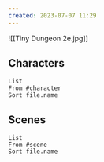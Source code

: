 ```yaml
---
created: 2023-07-07 11:29
---
```

![[Tiny Dungeon 2e.jpg]]

## Characters

```dataview
List 
From #character 
Sort file.name
```

## Scenes

```dataview
List
From #scene 
Sort file.name
```